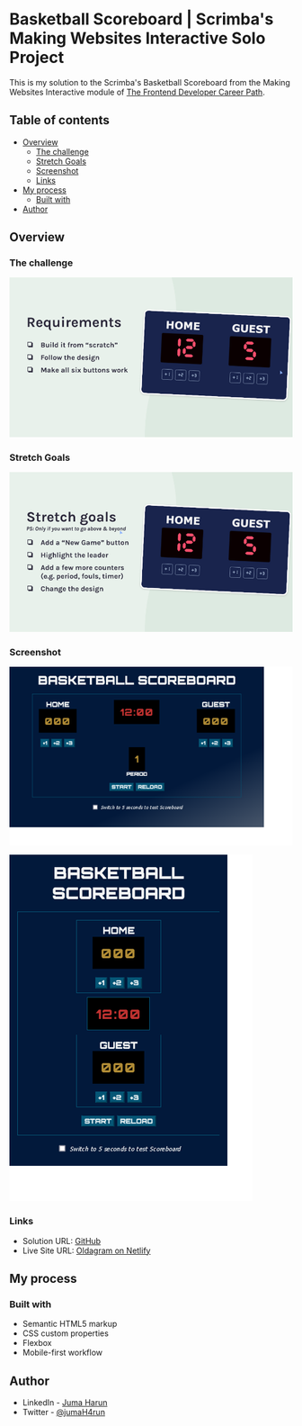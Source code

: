 # Basketball Scoreboard | Scrimba's Making Websites Interactive Solo Project

This is my solution to the Scrimba's Basketball Scoreboard from the Making Websites Interactive module of [The Frontend Developer Career Path](https://scrimba.com/learn/frontend/). 

## Table of contents

- [Overview](#overview)
  - [The challenge](#the-challenge)
  - [Stretch Goals](#stretch-goals)
  - [Screenshot](#screenshot)
  - [Links](#links)
- [My process](#my-process)
  - [Built with](#built-with)
- [Author](#author)

## Overview

### The challenge

![screenshot of Basketball Scoreboard project requirements](./images/Scoreboard-req.png)

### Stretch Goals

![screenshot of Basketball Scoreboard project stretch goals](./images/Scoreboard-stretch-goals.png)

### Screenshot

![screenshot of my solution on desktop](./images/Scoreboard-pc.png)

![](./images/Scoreboard-mobile.png)

### Links

- Solution URL: [GitHub](https://github.com/jumaHarun/oldgram)
- Live Site URL: [Oldagram on Netlify](https://jharun-oldagram.netlify.app/)

## My process

### Built with

- Semantic HTML5 markup
- CSS custom properties
- Flexbox
- Mobile-first workflow

## Author

- LinkedIn - [Juma Harun](https://www.linkedin.com/in/jumaHarun)
- Twitter - [@jumaH4run](https://twitter.com/jumaH4run/)
